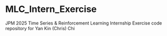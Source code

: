 # MLC_Intern_Exercise

JPM 2025 Time Series & Reinforcement Learning Internship Exercise code repository for Yan Kin (Chris) Chi
